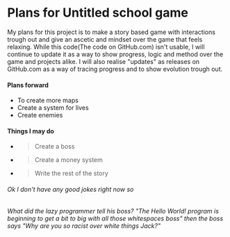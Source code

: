 # Plans for Untitled school game
My plans for this project is to make a story based game with interactions trough out and give an ascetic and mindset over the game that feels relaxing.
While this code(The code on GitHub.com) isn't usable, I will continue to update it as a way to show progress, logic and method over the game and projects alike.
I will also realise "updates" as releases on GitHub.com as a way of tracing progress and to show evolution trough out.
 
#### Plans forward
-  To create more maps
-  Create a system for lives
-  Create enemies 

#### Things I may do
- > Create a boss
- > Create a money system 
- > Write the rest of the story 


###### Ok I don't have any good jokes right now so
###### What did the lazy programmer tell his boss? "The Hello World! program is beginning to get a bit to big with all those whitespaces boss" then the boss says "Why are you so racist over white things Jack?"
